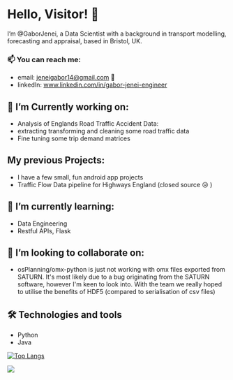 # Hello, Visitor! 👋

I’m @GaborJenei, a Data Scientist with a background in transport modelling, forecasting and appraisal, based in Bristol, UK.

### 📫 You can reach me:
- email: jeneigabor14@gmail.com 📨 
- linkedIn: www.linkedin.com/in/gabor-jenei-engineer

## 👀 I’m Currently working on:
- Analysis of Englands Road Traffic Accident Data:
- extracting transforming and cleaning some road traffic data
- Fine tuning some trip demand matrices

## My previous Projects:
- I have a few small, fun android app projects
- Traffic Flow Data pipeline for Highways England (closed source 😢 )

## 🌱 I’m currently learning:
- Data Engineering
- Restful APIs, Flask

## 💞️ I’m looking to collaborate on:
- osPlanning/omx-python is just not working with omx files exported from SATURN. It's most likely due to a bug originating from the SATURN software, however I'm keen to look into. With the team we really hoped to utilise the benefits of HDF5 (compared to serialisation of csv files)

## 🛠️ Technologies and tools
 - Python
 - Java

[![Top Langs](https://github-readme-stats.vercel.app/api/top-langs/?username=gaborjenei&theme=highcontrast)](https://github.com/gaborjenei/github-readme-stats)

<img align="center" src="https://github-readme-stats.vercel.app/api/?username=gaborjenei&show_icons=true&theme=highcontrast" />


<!---
Todo
https://towardsdatascience.com/build-a-stunning-readme-for-your-github-profile-9b80434fe5d7
gotham
--->

<!---
GaborJenei/GaborJenei is a ✨ special ✨ repository because its `README.md` (this file) appears on your GitHub profile.
You can click the Preview link to take a look at your changes.
--->
